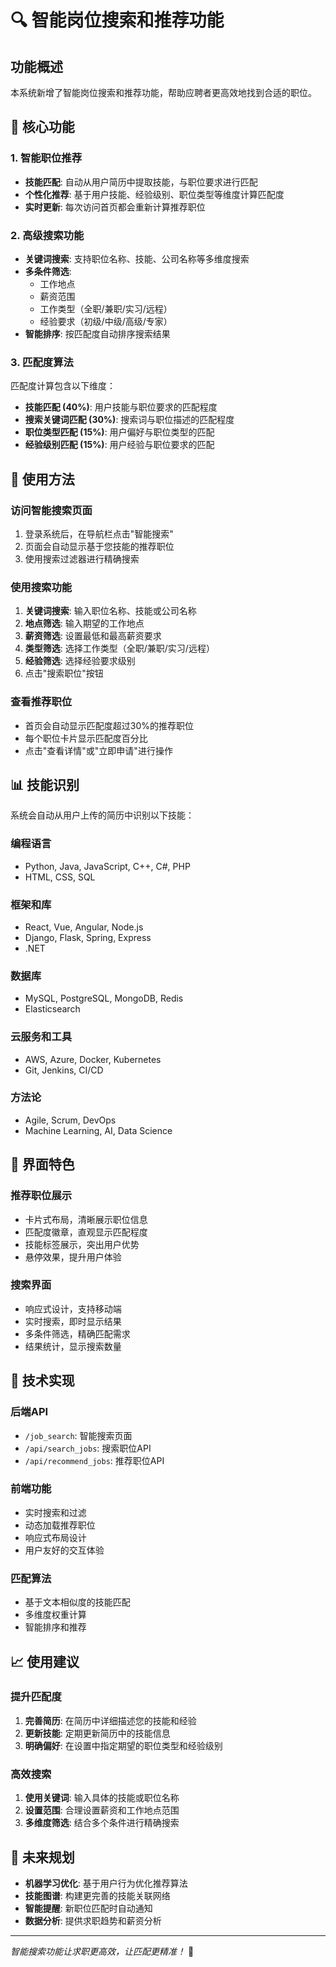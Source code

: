 # 🔍 智能岗位搜索和推荐功能

## 功能概述

本系统新增了智能岗位搜索和推荐功能，帮助应聘者更高效地找到合适的职位。

## 🎯 核心功能

### 1. 智能职位推荐
- **技能匹配**: 自动从用户简历中提取技能，与职位要求进行匹配
- **个性化推荐**: 基于用户技能、经验级别、职位类型等维度计算匹配度
- **实时更新**: 每次访问首页都会重新计算推荐职位

### 2. 高级搜索功能
- **关键词搜索**: 支持职位名称、技能、公司名称等多维度搜索
- **多条件筛选**: 
  - 工作地点
  - 薪资范围
  - 工作类型（全职/兼职/实习/远程）
  - 经验要求（初级/中级/高级/专家）
- **智能排序**: 按匹配度自动排序搜索结果

### 3. 匹配度算法
匹配度计算包含以下维度：
- **技能匹配 (40%)**: 用户技能与职位要求的匹配程度
- **搜索关键词匹配 (30%)**: 搜索词与职位描述的匹配程度
- **职位类型匹配 (15%)**: 用户偏好与职位类型的匹配
- **经验级别匹配 (15%)**: 用户经验与职位要求的匹配

## 🚀 使用方法

### 访问智能搜索页面
1. 登录系统后，在导航栏点击"智能搜索"
2. 页面会自动显示基于您技能的推荐职位
3. 使用搜索过滤器进行精确搜索

### 使用搜索功能
1. **关键词搜索**: 输入职位名称、技能或公司名称
2. **地点筛选**: 输入期望的工作地点
3. **薪资筛选**: 设置最低和最高薪资要求
4. **类型筛选**: 选择工作类型（全职/兼职/实习/远程）
5. **经验筛选**: 选择经验要求级别
6. 点击"搜索职位"按钮

### 查看推荐职位
- 首页会自动显示匹配度超过30%的推荐职位
- 每个职位卡片显示匹配度百分比
- 点击"查看详情"或"立即申请"进行操作

## 📊 技能识别

系统会自动从用户上传的简历中识别以下技能：

### 编程语言
- Python, Java, JavaScript, C++, C#, PHP
- HTML, CSS, SQL

### 框架和库
- React, Vue, Angular, Node.js
- Django, Flask, Spring, Express
- .NET

### 数据库
- MySQL, PostgreSQL, MongoDB, Redis
- Elasticsearch

### 云服务和工具
- AWS, Azure, Docker, Kubernetes
- Git, Jenkins, CI/CD

### 方法论
- Agile, Scrum, DevOps
- Machine Learning, AI, Data Science

## 🎨 界面特色

### 推荐职位展示
- 卡片式布局，清晰展示职位信息
- 匹配度徽章，直观显示匹配程度
- 技能标签展示，突出用户优势
- 悬停效果，提升用户体验

### 搜索界面
- 响应式设计，支持移动端
- 实时搜索，即时显示结果
- 多条件筛选，精确匹配需求
- 结果统计，显示搜索数量

## 🔧 技术实现

### 后端API
- `/job_search`: 智能搜索页面
- `/api/search_jobs`: 搜索职位API
- `/api/recommend_jobs`: 推荐职位API

### 前端功能
- 实时搜索和过滤
- 动态加载推荐职位
- 响应式布局设计
- 用户友好的交互体验

### 匹配算法
- 基于文本相似度的技能匹配
- 多维度权重计算
- 智能排序和推荐

## 📈 使用建议

### 提升匹配度
1. **完善简历**: 在简历中详细描述您的技能和经验
2. **更新技能**: 定期更新简历中的技能信息
3. **明确偏好**: 在设置中指定期望的职位类型和经验级别

### 高效搜索
1. **使用关键词**: 输入具体的技能或职位名称
2. **设置范围**: 合理设置薪资和工作地点范围
3. **多维度筛选**: 结合多个条件进行精确搜索

## 🔮 未来规划

- **机器学习优化**: 基于用户行为优化推荐算法
- **技能图谱**: 构建更完善的技能关联网络
- **智能提醒**: 新职位匹配时自动通知
- **数据分析**: 提供求职趋势和薪资分析

---

*智能搜索功能让求职更高效，让匹配更精准！* 🎯

